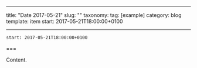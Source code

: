 
---
title: "Date 2017-05-21"
slug: ""
taxonomy:
tag: [example]
category: blog
template: item
start: 2017-05-21T18:00:00+0100

---

``start: 2017-05-21T18:00:00+0100``

===

Content.
